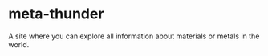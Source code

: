 # meta-thunder
A site where you can explore all information about materials or metals in the world.

